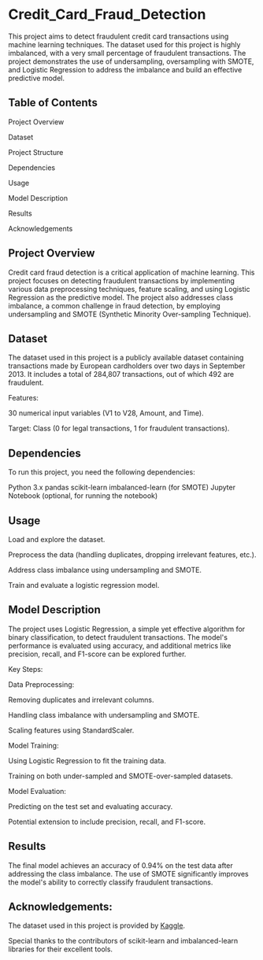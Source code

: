 # Credit_Card_Fraud_Detection


This project aims to detect fraudulent credit card transactions using machine learning techniques. The dataset used for this project is highly imbalanced, with a very small percentage of fraudulent transactions. The project demonstrates the use of undersampling, oversampling with SMOTE, and Logistic Regression to address the imbalance and build an effective predictive model.


## Table of Contents


Project Overview

Dataset

Project Structure

Dependencies

Usage

Model Description

Results

Acknowledgements

## Project Overview


Credit card fraud detection is a critical application of machine learning. This project focuses on detecting fraudulent transactions by implementing various data preprocessing techniques, feature scaling, and using Logistic Regression as the predictive model. The project also addresses class imbalance, a common challenge in fraud detection, by employing undersampling and SMOTE (Synthetic Minority Over-sampling Technique).


## Dataset


The dataset used in this project is a publicly available dataset containing transactions made by European cardholders over two days in September 2013. It includes a total of 284,807 transactions, out of which 492 are fraudulent.


Features:

30 numerical input variables (V1 to V28, Amount, and Time).


Target: Class (0 for legal transactions, 1 for fraudulent transactions).


## Dependencies


To run this project, you need the following dependencies:

Python 3.x
pandas
scikit-learn
imbalanced-learn (for SMOTE)
Jupyter Notebook (optional, for running the notebook)


## Usage


Load and explore the dataset.


Preprocess the data (handling duplicates, dropping irrelevant features, etc.).

Address class imbalance using undersampling and SMOTE.

Train and evaluate a logistic regression model.


## Model Description


The project uses Logistic Regression, a simple yet effective algorithm for binary classification, to detect fraudulent transactions. The model's performance is evaluated using accuracy, and additional metrics like precision, recall, and F1-score can be explored further.


Key Steps:


Data Preprocessing:

Removing duplicates and irrelevant columns.

Handling class imbalance with undersampling and SMOTE.

Scaling features using StandardScaler.


Model Training:

Using Logistic Regression to fit the training data.

Training on both under-sampled and SMOTE-over-sampled datasets.

Model Evaluation:


Predicting on the test set and evaluating accuracy.

Potential extension to include precision, recall, and F1-score.


## Results


The final model achieves an accuracy of 0.94% on the test data after addressing the class imbalance. The use of SMOTE significantly improves the model's ability to correctly classify fraudulent transactions.


## Acknowledgements:

The dataset used in this project is provided by [Kaggle](https://www.kaggle.com/datasets/mlg-ulb/creditcardfraud/data).

Special thanks to the contributors of scikit-learn and imbalanced-learn libraries for their excellent tools.
